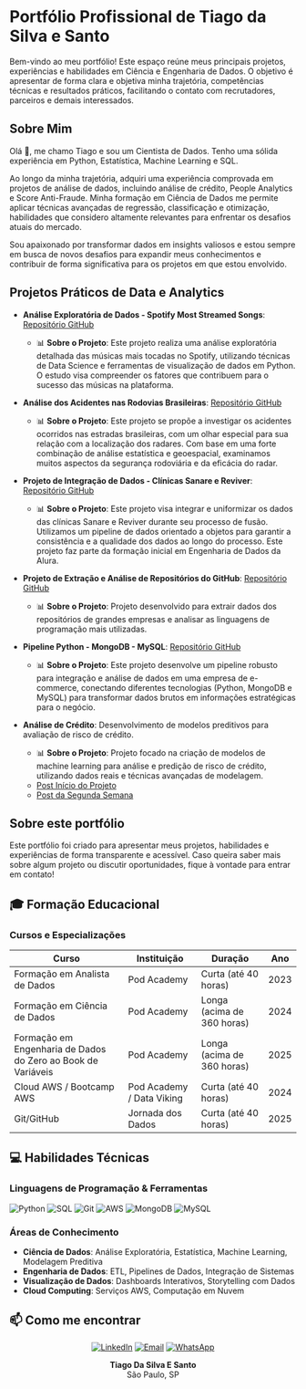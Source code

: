 <!-- Breve Introdução ao Portfólio -->
# Portfólio Profissional de Tiago da Silva e Santo

Bem-vindo ao meu portfólio! Este espaço reúne meus principais projetos, experiências e habilidades em Ciência e Engenharia de Dados. O objetivo é apresentar de forma clara e objetiva minha trajetória, competências técnicas e resultados práticos, facilitando o contato com recrutadores, parceiros e demais interessados.

## Sobre Mim
Olá 👋, me chamo Tiago e sou um Cientista de Dados. Tenho uma sólida experiência em Python, Estatística, Machine Learning e SQL.

Ao longo da minha trajetória, adquiri uma experiência comprovada em projetos de análise de dados, incluindo análise de crédito, People Analytics e Score Anti-Fraude. Minha formação em Ciência de Dados me permite aplicar técnicas avançadas de regressão, classificação e otimização, habilidades que considero altamente relevantes para enfrentar os desafios atuais do mercado.

Sou apaixonado por transformar dados em insights valiosos e estou sempre em busca de novos desafios para expandir meus conhecimentos e contribuir de forma significativa para os projetos em que estou envolvido.

## Projetos Práticos de Data e Analytics
<!-- SUGESTÃO: Insira aqui uma imagem ou gráfico de destaque dos seus projetos principais -->

- **Análise Exploratória de Dados - Spotify Most Streamed Songs**: [Repositório GitHub](https://github.com/tmarsbr/data-analyst-project)
    - 📊 **Sobre o Projeto**: Este projeto realiza uma análise exploratória detalhada das músicas mais tocadas no Spotify, utilizando técnicas de Data Science e ferramentas de visualização de dados em Python. O estudo visa compreender os fatores que contribuem para o sucesso das músicas na plataforma.
    <!-- SUGESTÃO: Insira aqui uma imagem ou gráfico do projeto -->

- **Análise dos Acidentes nas Rodovias Brasileiras**: [Repositório GitHub](https://github.com/tmarsbr/analise-PRF-)
    - 📊 **Sobre o Projeto**: Este projeto se propõe a investigar os acidentes ocorridos nas estradas brasileiras, com um olhar especial para sua relação com a localização dos radares. Com base em uma forte combinação de análise estatística e geoespacial, examinamos muitos aspectos da segurança rodoviária e da eficácia do radar.
    <!-- SUGESTÃO: Insira aqui uma imagem ou gráfico do projeto -->

- **Projeto de Integração de Dados - Clínicas Sanare e Reviver**: [Repositório GitHub](https://github.com/tmarsbr/projeto_pipeline)
    - 📊 **Sobre o Projeto**: Este projeto visa integrar e uniformizar os dados das clínicas Sanare e Reviver durante seu processo de fusão. Utilizamos um pipeline de dados orientado a objetos para garantir a consistência e a qualidade dos dados ao longo do processo. Este projeto faz parte da formação inicial em Engenharia de Dados da Alura.
    <!-- SUGESTÃO: Insira aqui uma imagem ou gráfico do projeto -->

- **Projeto de Extração e Análise de Repositórios do GitHub**: [Repositório GitHub](https://github.com/tmarsbr/Projeto_api)
    - 📊 **Sobre o Projeto**: Projeto desenvolvido para extrair dados dos repositórios de grandes empresas e analisar as linguagens de programação mais utilizadas.
    <!-- SUGESTÃO: Insira aqui uma imagem ou gráfico do projeto -->

- **Pipeline Python - MongoDB - MySQL**: [Repositório GitHub](https://github.com/tmarsbr/pipeline-python-mongo-mysql)
    - 📊 **Sobre o Projeto**: Este projeto desenvolve um pipeline robusto para integração e análise de dados em uma empresa de e-commerce, conectando diferentes tecnologias (Python, MongoDB e MySQL) para transformar dados brutos em informações estratégicas para o negócio.
    <!-- SUGESTÃO: Insira aqui uma imagem ou gráfico do projeto -->

- **Análise de Crédito**: Desenvolvimento de modelos preditivos para avaliação de risco de crédito.
    - 📊 **Sobre o Projeto**: Projeto focado na criação de modelos de machine learning para análise e predição de risco de crédito, utilizando dados reais e técnicas avançadas de modelagem.
    - [Post Início do Projeto](https://www.linkedin.com/pulse/an%C3%A1lise-de-cr%C3%A9dito-o-in%C3%ADcio-uma-nova-jornada-em-ci%C3%AAncia-tiago-silva-070zf/?trackingId=I%2FKtlovKdoNnHe6quw1mqA%3D%3D)
    - [Post da Segunda Semana](https://www.linkedin.com/in/tiagocientistadados/recent-activity/all/)

## Sobre este portfólio
Este portfólio foi criado para apresentar meus projetos, habilidades e experiências de forma transparente e acessível. Caso queira saber mais sobre algum projeto ou discutir oportunidades, fique à vontade para entrar em contato!

## 🎓 Formação Educacional

### Cursos e Especializações
| Curso | Instituição | Duração | Ano |
|-------|-------------|---------|-----|
| Formação em Analista de Dados | Pod Academy | Curta (até 40 horas) | 2023 |
| Formação em Ciência de Dados | Pod Academy | Longa (acima de 360 horas) | 2024 |
| Formação em Engenharia de Dados do Zero ao Book de Variáveis | Pod Academy | Longa (acima de 360 horas) | 2025 |
| Cloud AWS / Bootcamp AWS | Pod Academy / Data Viking | Curta (até 40 horas) | 2024 |
| Git/GitHub | Jornada dos Dados | Curta (até 40 horas) | 2025 |

## 💻 Habilidades Técnicas

### Linguagens de Programação & Ferramentas
![Python](https://img.shields.io/badge/Python-3776AB?style=for-the-badge&logo=python&logoColor=white)
![SQL](https://img.shields.io/badge/SQL-4479A1?style=for-the-badge&logo=mysql&logoColor=white)
![Git](https://img.shields.io/badge/Git-F05032?style=for-the-badge&logo=git&logoColor=white)
![AWS](https://img.shields.io/badge/AWS-232F3E?style=for-the-badge&logo=amazon-aws&logoColor=white)
![MongoDB](https://img.shields.io/badge/MongoDB-47A248?style=for-the-badge&logo=mongodb&logoColor=white)
![MySQL](https://img.shields.io/badge/MySQL-4479A1?style=for-the-badge&logo=mysql&logoColor=white)

### Áreas de Conhecimento
- **Ciência de Dados**: Análise Exploratória, Estatística, Machine Learning, Modelagem Preditiva
- **Engenharia de Dados**: ETL, Pipelines de Dados, Integração de Sistemas
- **Visualização de Dados**: Dashboards Interativos, Storytelling com Dados
- **Cloud Computing**: Serviços AWS, Computação em Nuvem

## 📫 Como me encontrar

<div align="center">

[![LinkedIn](https://img.shields.io/badge/LinkedIn-0077B5?style=for-the-badge&logo=linkedin&logoColor=white)](https://www.linkedin.com/in/tiagocientistadados)
[![Email](https://img.shields.io/badge/Email-D14836?style=for-the-badge&logo=gmail&logoColor=white)](mailto:tiagomars233@gmail.com)
[![WhatsApp](https://img.shields.io/badge/WhatsApp-25D366?style=for-the-badge&logo=whatsapp&logoColor=white)](https://wa.me/5511975429994)

**Tiago Da Silva E Santo**  
São Paulo, SP  
</div>

